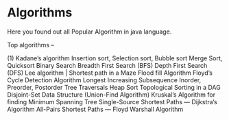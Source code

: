 # Algorithms
Here you found out all Popular Algorithm in java language.

Top algorithms –

(1) Kadane’s algorithm
Insertion sort, Selection sort, Bubble sort
Merge Sort, Quicksort
Binary Search
Breadth First Search (BFS)
Depth First Search (DFS)
Lee algorithm | Shortest path in a Maze
Flood fill Algorithm
Floyd’s Cycle Detection Algorithm
Longest Increasing Subsequence
Inorder, Preorder, Postorder Tree Traversals
Heap Sort
Topological Sorting in a DAG
Disjoint-Set Data Structure (Union-Find Algorithm)
Kruskal’s Algorithm for finding Minimum Spanning Tree
Single-Source Shortest Paths — Dijkstra’s Algorithm
All-Pairs Shortest Paths — Floyd Warshall Algorithm
